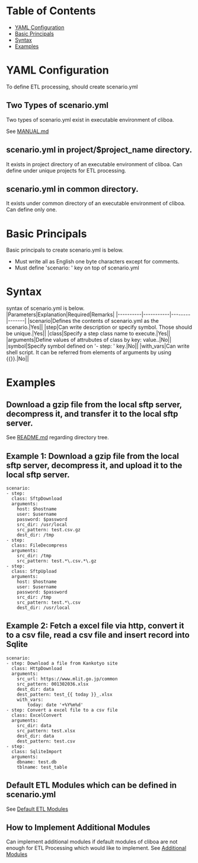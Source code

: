 # Table of Contents
* [YAML Configuration](#yaml-configuration)
* [Basic Principals](#basic-principals)
* [Syntax](#syntax)
* [Examples](#examples)

# YAML Configuration
To define ETL processing, should create scenario.yml

## Two Types of scenario.yml
Two types of scenario.yml exist in executable environment of cliboa.

See [MANUAL.md](../MANUAL.md#user-content-cliboadmin)

## scenario.yml in project/$project_name directory.
It exists in project directory of an executable environment of cliboa. Can define under unique projects for ETL processing. 

## scenario.yml in common directory.
It exists under common directory of an executable environment of cliboa. Can define only one.

# Basic Principals 
Basic principals to create scenario.yml is below.
- Must write all as English one byte characters except for comments.
- Must define 'scenario: ' key on top of scenario.yml

# Syntax
syntax of scenario.yml is below.
|Parameters|Explanation|Required|Remarks|
|----------|-----------|--------|-------|
|scenario|Defines the contents of scenario.yml as the scenario.|Yes||
|step|Can write description or specify symbol. Those should be unique.|Yes||
|class|Specify a step class name to execute.|Yes||
|arguments|Define values of attrubutes of class by key: value..|No||
|symbol|Specify symbol defined on '- step: ' key.|No||
|with_vars|Can write shell script. It can be referred from elements of arguments by using {{}}.|No||


# Examples
## Download a gzip file from the local sftp server, decompress it, and transfer it to the local sftp server.
See [README.md](../README.md#markdown-header-write-a-scenario-of-etl-processing) regarding directory tree.


## Example 1: Download a gzip file from the local sftp server, decompress it, and upload it to the local sftp server.
```
scenario:
- step:
  class: SftpDownload
  arguments:
    host: $hostname
    user: $username
    password: $password
    src_dir: /usr/local
    src_pattern: test.csv.gz
    dest_dir: /tmp
- step: 
  class: FileDecompress
  arguments:
    src_dir: /tmp
    src_pattern: test.*\.csv.*\.gz
- step:
  class: SftpUpload
  arguments:
    host: $hostname
    user: $username
    password: $password
    src_dir: /tmp
    src_pattern: test.*\.csv
    dest_dir: /usr/local
```


## Example 2: Fetch a excel file via http, convert it to a csv file, read a csv file and insert record into Sqlite
```
scenario:
- step: Download a file from Kankotyo site
  class: HttpDownload
  arguments:
    src_url: https://www.mlit.go.jp/common
    src_pattern: 001302036.xlsx
    dest_dir: data
    dest_pattern: test_{{ today }}_.xlsx
    with_vars:
        today: date '+%Y%m%d'
- step: Convert a excel file to a csv file
  class: ExcelConvert
  arguments:
    src_dir: data
    src_pattern: test.xlsx
    dest_dir: data
    dest_pattern: test.csv
- step:
  class: SqliteImport
  arguments:
    dbname: test.db
    tblname: test_table
```

## Default ETL Modules which can be defined in scenario.yml
See [Default ETL Modules](/docs/default_etl_modules.md)

## How to Implement Additional Modules
Can implement additional modules if default modules of cliboa are not enough for ETL Processing which would like to implement.
See [Additional Modules](/docs/additional_modules.md)